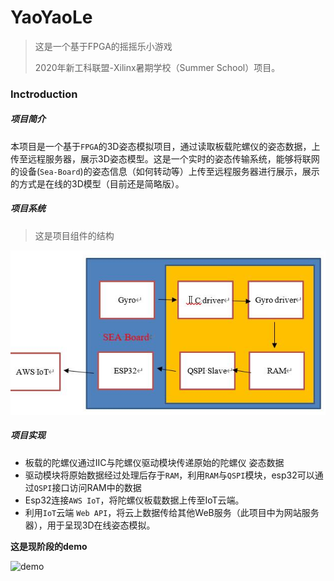 # YaoYaoLe
>  这是一个基于FPGA的摇摇乐小游戏 
>
> 2020年新工科联盟-Xilinx暑期学校（Summer School）项目。

### Inctroduction

##### 项目简介

本项目是一个基于`FPGA`的3D姿态模拟项目，通过读取板载陀螺仪的姿态数据，上传至远程服务器，展示3D姿态模型。这是一个实时的姿态传输系统，能够将联网的设备(`Sea-Board`)的姿态信息（如何转动等）上传至远程服务器进行展示，展示的方式是在线的3D模型（目前还是简略版）。



##### 项目系统

> 这是项目组件的结构

![system](system.jpg)



##### 项目实现

- 板载的陀螺仪通过IIC与陀螺仪驱动模块传递原始的陀螺仪 姿态数据
- 驱动模块将原始数据经过处理后存于`RAM`，利用`RAM`与`QSPI`模块，esp32可以通过`QSPI`接口访问RAM中的数据
- Esp32连接`AWS IoT`，将陀螺仪板载数据上传至IoT云端。
- 利用`IoT`云端 `Web API`，将云上数据传给其他WeB服务（此项目中为网站服务器），用于呈现3D在线姿态模拟。



__这是现阶段的demo__

![demo](demo.gif)

